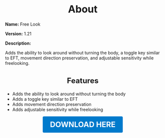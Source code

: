 <h1 style="text-align:center; font-size:2rem; font-weight:bold;">About</h1>

**Name:**
Free Look

**Version:**
1.21

**Description:**

Adds the ability to look around without turning the body, a toggle key similar to EFT, movement direction preservation, and adjustable sensitivity while freelooking.

<h2 style="text-align:center; font-size:1.5rem; font-weight:bold;">Features</h2>

- Adds the ability to look around without turning the body
- Adds a toggle key similar to EFT
- Adds movement direction preservation
- Adds adjustable sensitivity while freelooking





<p align="center"><a href="https://github.com/LiliaFramework/Modules/raw/refs/heads/gh-pages/freelook.zip" style="display:inline-block;padding:12px 24px;font-size:1.5rem;font-weight:bold;text-decoration:none;color:#fff;background-color:var(--md-primary-fg-color,#007acc);border-radius:4px;">DOWNLOAD HERE</a></p>